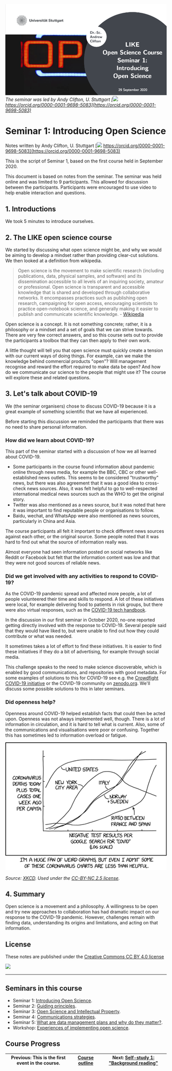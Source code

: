 [![](../beamer/main.png)](../beamer/main.pdf)
_The seminar was led by Andy Clifton, U. Stuttgart [![](https://orcid.org/sites/default/files/images/orcid_16x16.png) https://orcid.org/0000-0001-9698-5083](https://orcid.org/0000-0001-9698-5083)_


# Seminar 1: Introducing Open Science
Notes written by Andy Clifton, U. Stuttgart [![](https://orcid.org/sites/default/files/images/orcid_16x16.png) https://orcid.org/0000-0001-9698-5083](https://orcid.org/0000-0001-9698-5083)

This is the script of Seminar 1, based on the first course held in September 2020.

This document is based on notes from the seminar. The seminar was held online and was limited to 9 participants. This allowed for discussion between the participants. Participants were encouraged to use video to help enable interaction and questions.

## 1. Introductions

We took 5 minutes to introduce ourselves.

## 2. The LIKE open science course

We started by discussing what open science might be, and why we would be aiming to develop a mindset rather than providing clear-cut solutions. We then looked at a definition from wikipedia.
     
> Open science is the movement to make scientific research (including publications, data, physical samples, and software) and its dissemination accessible to all levels of an inquiring society, amateur or professional. Open science is transparent and accessible knowledge that is shared and developed through collaborative networks. It encompasses practices such as publishing open research, campaigning for open access, encouraging scientists to practice open-notebook science, and generally making it easier to publish and communicate scientific knowledge.  - [Wikipedia](https://en.wikipedia.org/wiki/Open_science)

Open science is a concept. It is not something concrete; rather, it is a philosophy or a mindset and a set of goals that we can strive towards. There are very few correct answers, and so this course sets out to provide the participants a toolbox that they can then apply to their own work.

A little thought will tell you that open science must quickly create a tension with our current ways of doing things. For example, can we make the knowledge behind commercial products "open"? Will management recognise and reward the effort required to make data be open? And how do we communicate our science to the people that might use it? The course will explore these and related questions.

## 3. Let's talk about COVID-19

We (the seminar organisers) chose to discuss COVID-19 because it is a great example of something scientific that we have all experienced.
    
Before starting this discussion we reminded the participants that there was no need to share personal information.
    
### How did we learn about COVID-19?

This part of the seminar started with a discussion of how we all learned about COVID-19.

- Some participants in the course found information about pandemic online through news media, for example the BBC, CBC or other well-established news outlets. This seems to be considered "trustworthy" news, but there was also agreement that it was a good idea to cross-check news sources. Also, it was felt helpful to go to well-respected international medical news sources such as the WHO to get the original story.
- Twitter was also mentioned as a news source, but it was noted that here it was important to find reputable people or organisations to follow.
- Baidu, wechat, and WhatsApp were also mentioned as news sources, particularly in China and Asia.

The course participants all felt it important to check different news sources against each other, or the original source. Some people noted that it was hard to find out what the source of information really was.

Almost everyone had seen information posted on social networks like Reddit or Facebook but felt that the information content was low and that they were not  good sources of reliable news.

### Did we get involved with any activities to respond to COVID-19?

As the COVID-19 pandemic spread and affected more people, a lot of people volunteered their time and skills to respond. A lot of these initiatives were local, for example delivering food to patients in risk groups, but there were also virtual responses, such as the [COVID-19 tech handbook](https://coronavirustechhandbook.com/).

In the discussion in our first seminar in October 2020, no-one reported getting directly involved with the response to COVID-19. Several people said that they would have liked to, but were unable to find out how they could contribute or what was needed.

It sometimes takes a lot of effort to find these initiatives. It is easier to find these initiatives if they do a bit of advertising, for example through social media.

This challenge speaks to the need to make science discoverable, which is enabled by good communications, and repositories with good metadata. For some examples of solutions to this for COVID-19 see e.g. the [Crowdfight COVID-19 initiative](https://crowdfightcovid19.org/) or the COVID-19 community on [zenodo.org](https://zenodo.org/communities/covid-19/?page=1&size=20). We'll discuss some possible solutions to this in later seminars.

### Did openness help?

Openness around COVID-19 helped establish facts that could then be acted upon. Openness was not always implemented well, though. There is a lot of information in circulation, and it is hard to tell what is current. Also, some of the communications and visualisations were poor or confusing. Together this has sometimes led to information overload or fatigue.

![](../beamer/images/xkcd_2294.png)

_Source: [XKCD](https://xkcd.com/2294/). Used under the [CC-BY-NC 2.5 license](https://creativecommons.org/licenses/by-nc/2.5/)._

## 4. Summary
Open science is a movement and a philosophy. A willingness to be open and try new approaches to collaboration has had dramatic impact on our response to the COVID-19 pandemic. However, challenges remain with finding data, understanding its origins and limitations, and acting on that information.

## License
These notes are published under the [Creative Commons CC BY 4.0 license](https://creativecommons.org/licenses/by/4.0/)

![](https://mirrors.creativecommons.org/presskit/buttons/80x15/png/by-sa.png)

---

## Seminars in this course
- Seminar 1: [Introducing Open Science](../../01_seminar1/notes/readme.md).
- Seminar 2: [Guiding principles](../../03_seminar2/notes/readme.md).
- Seminar 3: [Open Science and Intellectual Property](../../05_seminar3/notes/readme.md).
- Seminar 4: [Communications strategies](../../07_seminar4/notes/readme.md).
- Seminar 5: [What are data management plans and why do they matter?](../../10_seminar5/notes/readme.md).
- Workshop: [Experiences of implementing open science](../../12_workshop1/notes/readme.md).

## Course Progress
| Previous: This is the first event in the course. | [Course outline](../../readme.md#course-outline) | Next: [Self-study 1: "Background reading"](../../02_selfstudy1/readme.md) |
|---|---|---|
